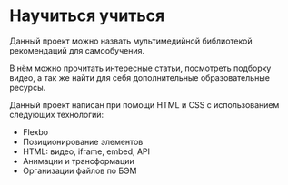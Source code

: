# **Научиться учиться**
Данный проект можно назвать мультимедийной библиотекой рекомендаций для самообучения.

В нём можно прочитать интересные статьи, посмотреть подборку видео, а так же найти для себя дополнительные образовательные ресурсы.


Данный проект написан при помощи HTML и CSS с использованием следующих технологий:
* Flexbo
* Позиционирование элементов
* HTML: видео, iframe, embed, API
* Анимации и трансформации
* Организации файлов по БЭМ
